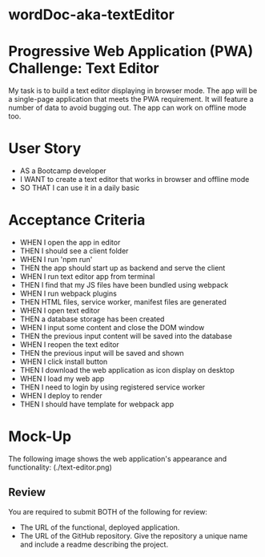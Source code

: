 # wordDoc-aka-textEditor

# Progressive Web Application (PWA) Challenge: Text Editor

My task is to build a text editor displaying in browser mode. The app will be a single-page application that meets the PWA requirement. It will feature a number of data to avoid bugging out. The app can work on offline mode too.

# User Story

* AS a Bootcamp developer
* I WANT to create a text editor that works in browser and offline mode
* SO THAT I can use it in a daily basic

# Acceptance Criteria

* WHEN I open the app in editor
* THEN I should see a client folder
* WHEN I run 'npm run'
* THEN the app should start up as backend and serve the client
* WHEN I run text editor app from terminal
* THEN I find that my JS files have been bundled using webpack
* WHEN I run webpack plugins
* THEN HTML files, service worker, manifest files are generated
* WHEN I open text editor
* THEN a database storage has been created
* WHEN I input some content and close the DOM window
* THEN the previous input content will be saved into the database
* WHEN I reopen the text editor
* THEN the previous input will be saved and shown 
* WHEN I click install button
* THEN I download the web application as icon display on desktop
* WHEN I load my web app
* THEN I need to login by using registered service worker
* WHEN I deploy to render
* THEN I should have template for webpack app

# Mock-Up

The following image shows the web application's appearance and functionality:
(./text-editor.png)

## Review

You are required to submit BOTH of the following for review:
* The URL of the functional, deployed application.
* The URL of the GitHub repository. Give the repository a unique name and include a readme describing the project.